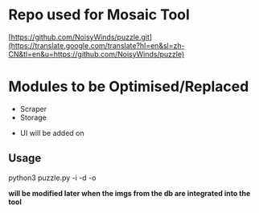 # Repo used for Mosaic Tool

[https://github.com/NoisyWinds/puzzle.git](https://translate.google.com/translate?hl=en&sl=zh-CN&tl=en&u=https://github.com/NoisyWinds/puzzle)


# Modules to be Optimised/Replaced

 - Scraper
 - Storage
 + UI will be added on

## Usage
python3 puzzle.py -i <path to original img> -d <path to where imgs are stored> -o <path to output> 


**will be modified later when the imgs from the db are integrated into the tool**
